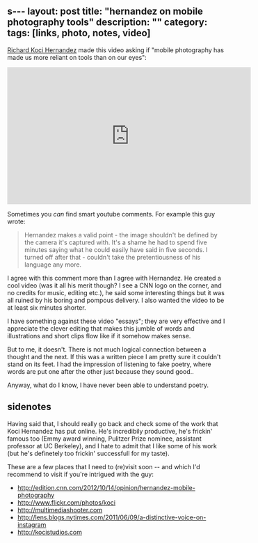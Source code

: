 s---
layout: post
title: "hernandez on mobile photography tools"
description: ""
category: 
tags: [links, photo, notes, video]
---

[Richard Koci Hernandez](http://kocistudios.com/about-koci/) made this video asking if "mobile photography has made us more reliant on tools than on our eyes":

<iframe width="560" height="315" src="http://www.youtube.com/embed/4AkDBFsQZ7U" frameborder="0"> </iframe>

Sometimes you _can_ find smart youtube comments. For example this guy wrote:

> Hernandez makes a valid point - the image shouldn't be defined by the camera﻿ it's captured with. It's a shame he had to spend five minutes saying what he could easily have said in five seconds. I turned off after that - couldn't take the pretentiousness of his language any more.

I agree with this comment more than I agree with Hernandez. He created a cool video (was it all his merit though? I see a CNN logo on the corner, and no credits for music, editing etc.), he said some interesting things but it was all ruined by his boring and pompous delivery. I also wanted the video to be at least six minutes shorter.

I have something against these video "essays"; they are very effective and I appreciate the clever editing that makes this jumble of words and illustrations and short clips flow like if it somehow makes sense.

But to me, it doesn't. There is not much logical connection between a thought and the next.  If this was a written piece I am pretty sure it couldn't stand on its feet. I had the impression of listening to fake poetry, where words are put one after the other just because they sound good..

Anyway, what do I know, I have never been able to understand poetry.

## sidenotes

Having said that, I should really go back and check some of the work that Koci Hernandez has put online. He's incredibily productive, he's frickin' famous too (Emmy award winning, Pulitzer Prize nominee, assistant professor at UC Berkeley), and I hate to admit that I like some of his work (but he's definetely too frickin' successfull for my taste). 

These are a few places that I need to (re)visit soon -- and which I'd recommend to visit if you're intrigued with the guy:
 
* <http://edition.cnn.com/2012/10/14/opinion/hernandez-mobile-photography> 
* <http://www.flickr.com/photos/koci> 
* <http://multimediashooter.com> 
* <http://lens.blogs.nytimes.com/2011/06/09/a-distinctive-voice-on-instagram> 
* <http://kocistudios.com> 

